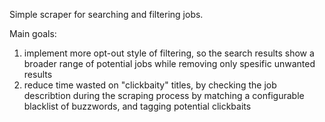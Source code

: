 Simple scraper for searching and filtering jobs. 

Main goals:

  1. implement more opt-out style of filtering, so the search results show a broader range of potential jobs while removing only spesific unwanted results
  2. reduce time wasted on "clickbaity" titles, by checking the job describtion during the scraping process by matching a configurable blacklist of buzzwords, and tagging potential clickbaits